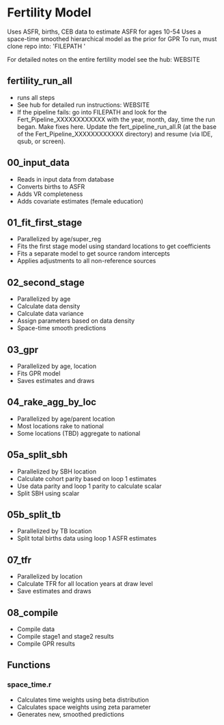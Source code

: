 # Fertility Model

Uses ASFR, births, CEB data to estimate ASFR for ages 10-54
Uses a space-time smoothed hierarchical model as the prior for GPR
To run, must clone repo into: 'FILEPATH '

For detailed notes on the entire fertility model see the hub: WEBSITE

## fertility_run_all
  - runs all steps
  - See hub for detailed run instructions: WEBSITE
  - If the pipeline fails: go into FILEPATH  and look for
  the Fert_Pipeline_XXXXXXXXXXXX with the year, month, day, time the run began. 
  Make fixes here. Update the fert_pipeline_run_all.R (at the base of the 
  Fert_Pipeline_XXXXXXXXXXXX directory) and resume (via IDE, qsub, or screen).

## 00_input_data
  - Reads in input data from database
  - Converts births to ASFR
  - Adds VR completeness
  - Adds covariate estimates (female education)
  
## 01_fit_first_stage
  - Parallelized by age/super_reg
  - Fits the first stage model using standard locations to get coefficients
  - Fits a separate model to get source random intercepts
  - Applies adjustments to all non-reference sources
  
## 02_second_stage
  - Parallelized by age
  - Calculate data density
  - Calculate data variance
  - Assign parameters based on data density
  - Space-time smooth predictions
  
## 03_gpr
  - Parallelized by age, location
  - Fits GPR model
  - Saves estimates and draws
  
## 04_rake_agg_by_loc
  - Parallelized by age/parent location
  - Most locations rake to national
  - Some locations (TBD) aggregate to national

## 05a_split_sbh
  - Parallelized by SBH location
  - Calculate cohort parity based on loop 1 estimates
  - Use data parity and loop 1 parity to calculate scalar
  - Split SBH using scalar
  
## 05b_split_tb
  - Parallelized by TB location
  - Split total births data using loop 1 ASFR estimates
  
## 07_tfr
  - Parallelized by location
  - Calculate TFR for all location years at draw level
  - Save estimates and draws
  
## 08_compile
  - Compile data
  - Compile stage1 and stage2 results
  - Compile GPR results
  

  
## Functions
### space_time.r
  - Calculates time weights using beta distribution
  - Calculates space weights using zeta parameter
  - Generates new, smoothed predictions